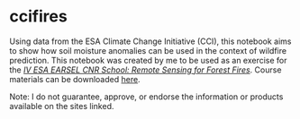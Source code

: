 # ccifires
Using data from the ESA Climate Change Initiative (CCI), this notebook aims to show how soil moisture anomalies can be used in the context of wildfire prediction. This notebook was created by me to be used as an exercise for the [*IV ESA EARSEL CNR School: Remote Sensing for Forest Fires*](https://eo4society.esa.int/event/iv-esa-earsel-cnr-school-2019/). Course materials can be downloaded [here](https://eo4society.esa.int/resources/iv-esa-earsel-cnr-school-2019/).

Note: I do not guarantee, approve, or endorse the information or products available on the sites linked.
